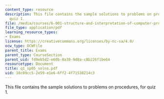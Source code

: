 ```yaml
---
content_type: resource
description: This file contains the sample solutions to problems on procedures, for
  quiz 1.
file: /media/courses/6-001-structure-and-interpretation-of-computer-programs-spring-2005/10c09cc52e59e1e66ff24f71538214c3_q1_sp05_solns.pdf
file_type: application/pdf
learning_resource_types:
- Exams
license: https://creativecommons.org/licenses/by-nc-sa/4.0/
ocw_type: OCWFile
parent_title: Exams
parent_type: CourseSection
parent_uid: fd9eb5d2-e60b-8a30-9d8a-c8b226f1be64
resourcetype: Document
title: q1_sp05_solns.pdf
uid: 10c09cc5-2e59-e1e6-6ff2-4f71538214c3
---
```

This file contains the sample solutions to problems on procedures, for quiz 1.